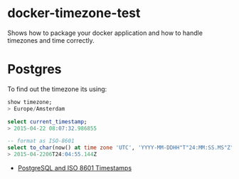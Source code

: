 # docker-timezone-test
Shows how to package your docker application and how to handle timezones and time correctly.

# Postgres
To find out the timezone its using:

```sql
show timezone;
> Europe/Amsterdam

select current_timestamp;
> 2015-04-22 08:07:32.986855

-- format as ISO-8601
select to_char(now() at time zone 'UTC', 'YYYY-MM-DDHH"T"24:MM:SS.MS"Z"')
> 2015-04-2206T24:04:55.144Z
```

* [PostgreSQL and ISO 8601 Timestamps](http://lluad.com/blog/2013/08/27/postgresql-and-iso-8601-timestamps/)
